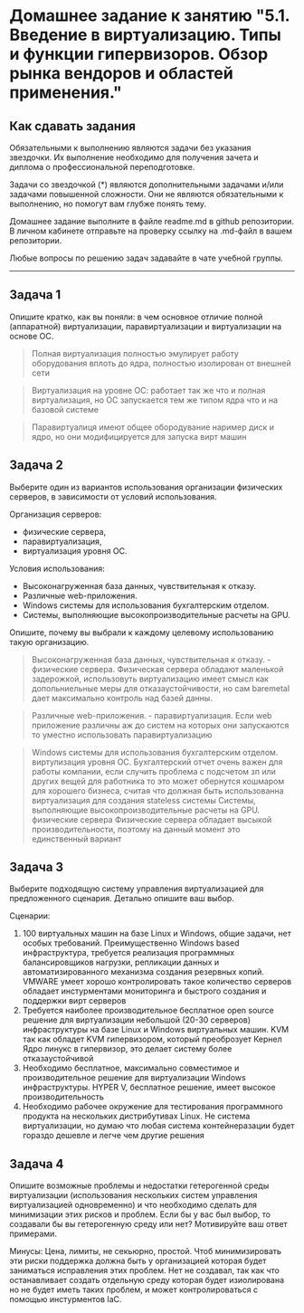 
# Домашнее задание к занятию "5.1. Введение в виртуализацию. Типы и функции гипервизоров. Обзор рынка вендоров и областей применения."


## Как сдавать задания

Обязательными к выполнению являются задачи без указания звездочки. Их выполнение необходимо для получения зачета и диплома о профессиональной переподготовке.

Задачи со звездочкой (*) являются дополнительными задачами и/или задачами повышенной сложности. Они не являются обязательными к выполнению, но помогут вам глубже понять тему.

Домашнее задание выполните в файле readme.md в github репозитории. В личном кабинете отправьте на проверку ссылку на .md-файл в вашем репозитории.

Любые вопросы по решению задач задавайте в чате учебной группы.

---

## Задача 1

Опишите кратко, как вы поняли: в чем основное отличие полной (аппаратной) виртуализации, паравиртуализации и виртуализации на основе ОС.

> Полная виртуализация полностью эмулирует работу оборудования вплоть до ядра, полностью изолирован от внешней сети

> Виртуализация на уровне ОС: работает так же что и полная виртуализация, но ОС запускается тем же типом ядра что и на базовой системе

> Паравиртуалиця имеют общее обородувание наример диск и ядро, но они модифицируется для запуска вирт машин

## Задача 2

Выберите один из вариантов использования организации физических серверов, в зависимости от условий использования.

Организация серверов:
- физические сервера,
- паравиртуализация,
- виртуализация уровня ОС.

Условия использования:
- Высоконагруженная база данных, чувствительная к отказу.
- Различные web-приложения.
- Windows системы для использования бухгалтерским отделом.
- Системы, выполняющие высокопроизводительные расчеты на GPU.

Опишите, почему вы выбрали к каждому целевому использованию такую организацию.

> Высоконагруженная база данных, чувствительная к отказу. - физические сервера.
Физическая сервера обладают маленькой задерожкой, использовуть виртуализацию имеет смысл как допольниельные меры для отказаустойчивости, но сам baremetal дает максимально контроль над базей данны.

> Различные web-приложения. - паравиртуализация.
Если web приложение различны аж до систем на которых они запускаются то уместно использовать паравиртуализацию

> Windows системы для использования бухгалтерским отделом. виртулизация уровня ОС. 
Бухгалтерский отчет очень важен для работы компании, если случить проблема с подсчетом зп или других вещей для работника то это может обернутся кошмаром для хорошего бизнеса, считая что должная быть использованна виртуализация для создания stateless системы
> Системы, выполняющие высокопроизводительные расчеты на GPU. физические сервера
Физические сервера обладает высыкой производительности, поэтому на данный момент это единственный вариант


## Задача 3

Выберите подходящую систему управления виртуализацией для предложенного сценария. Детально опишите ваш выбор.

Сценарии:

1. 100 виртуальных машин на базе Linux и Windows, общие задачи, нет особых требований. Преимущественно Windows based инфраструктура, требуется реализация программных балансировщиков нагрузки, репликации данных и автоматизированного механизма создания резервных копий.
VMWARE умеет хорошо контролировать такое количество серверов обладает инстурментами мониторинга и быстрого создания и поддержки вирт серверов
2. Требуется наиболее производительное бесплатное open source решение для виртуализации небольшой (20-30 серверов) инфраструктуры на базе Linux и Windows виртуальных машин.
KVM так как обладет KVM гипервизором, который преоброзует Кернел Ядро линукс в гипервизор, это делает систему более отказаустойчивой
3. Необходимо бесплатное, максимально совместимое и производительное решение для виртуализации Windows инфраструктуры.
HYPER V, бесплатное решение, имеет высокое производительность
4. Необходимо рабочее окружение для тестирования программного продукта на нескольких дистрибутивах Linux.
Не система виртуализации, но думаю что любая система контейнеразации будет гораздо дешевле и легче чем другие решения

## Задача 4

Опишите возможные проблемы и недостатки гетерогенной среды виртуализации (использования нескольких систем управления виртуализацией одновременно) и что необходимо сделать для минимизации этих рисков и проблем. Если бы у вас был выбор, то создавали бы вы гетерогенную среду или нет? Мотивируйте ваш ответ примерами.

Минусы: Цена, лимиты, не секьюрно, простой. 
Чтоб минимизировать эти риски поддержка должна быть у организацией которая будет заниматься исправления этих проблем.
Нет не создавал, так как что останавливает создать отдельную среду которая будет изиолирована но не будет иметь таких проблем, и может контролироваться с помощью инстурментов IaC.